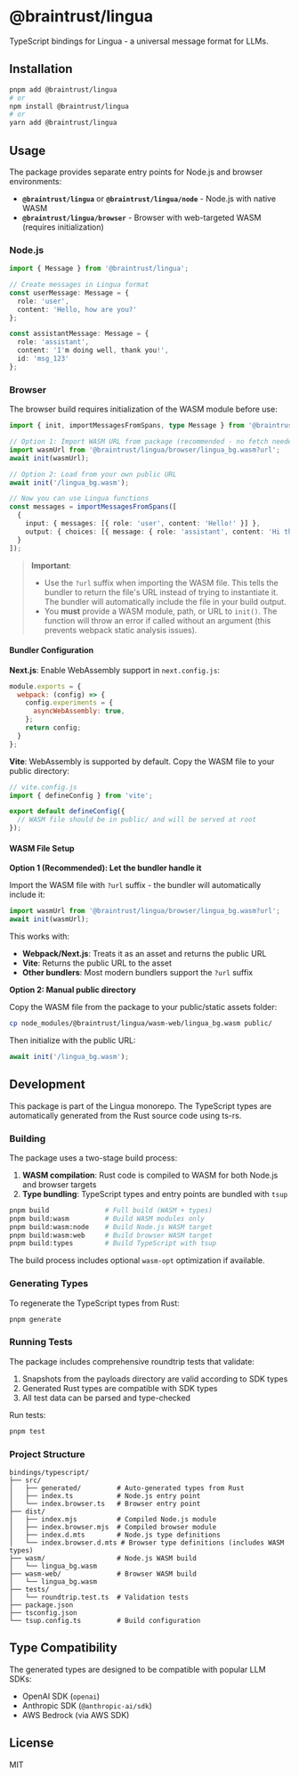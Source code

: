 # @braintrust/lingua

TypeScript bindings for Lingua - a universal message format for LLMs.

## Installation

```bash
pnpm add @braintrust/lingua
# or
npm install @braintrust/lingua
# or
yarn add @braintrust/lingua
```

## Usage

The package provides separate entry points for Node.js and browser environments:

- **`@braintrust/lingua`** or **`@braintrust/lingua/node`** - Node.js with native WASM
- **`@braintrust/lingua/browser`** - Browser with web-targeted WASM (requires initialization)

### Node.js

```typescript
import { Message } from '@braintrust/lingua';

// Create messages in Lingua format
const userMessage: Message = {
  role: 'user',
  content: 'Hello, how are you?'
};

const assistantMessage: Message = {
  role: 'assistant',
  content: 'I'm doing well, thank you!',
  id: 'msg_123'
};
```

### Browser

The browser build requires initialization of the WASM module before use:

```typescript
import { init, importMessagesFromSpans, type Message } from '@braintrust/lingua/browser';

// Option 1: Import WASM URL from package (recommended - no fetch needed!)
import wasmUrl from '@braintrust/lingua/browser/lingua_bg.wasm?url';
await init(wasmUrl);

// Option 2: Load from your own public URL
await init('/lingua_bg.wasm');

// Now you can use Lingua functions
const messages = importMessagesFromSpans([
  {
    input: { messages: [{ role: 'user', content: 'Hello!' }] },
    output: { choices: [{ message: { role: 'assistant', content: 'Hi there!' } }] }
  }
]);
```

> **Important**:
> - Use the `?url` suffix when importing the WASM file. This tells the bundler to return the file's URL instead of trying to instantiate it. The bundler will automatically include the file in your build output.
> - You **must** provide a WASM module, path, or URL to `init()`. The function will throw an error if called without an argument (this prevents webpack static analysis issues).

#### Bundler Configuration

**Next.js**: Enable WebAssembly support in `next.config.js`:

```javascript
module.exports = {
  webpack: (config) => {
    config.experiments = {
      asyncWebAssembly: true,
    };
    return config;
  }
};
```

**Vite**: WebAssembly is supported by default. Copy the WASM file to your public directory:

```javascript
// vite.config.js
import { defineConfig } from 'vite';

export default defineConfig({
  // WASM file should be in public/ and will be served at root
});
```

#### WASM File Setup

**Option 1 (Recommended): Let the bundler handle it**

Import the WASM file with `?url` suffix - the bundler will automatically include it:

```typescript
import wasmUrl from '@braintrust/lingua/browser/lingua_bg.wasm?url';
await init(wasmUrl);
```

This works with:
- **Webpack/Next.js**: Treats it as an asset and returns the public URL
- **Vite**: Returns the public URL to the asset
- **Other bundlers**: Most modern bundlers support the `?url` suffix

**Option 2: Manual public directory**

Copy the WASM file from the package to your public/static assets folder:

```bash
cp node_modules/@braintrust/lingua/wasm-web/lingua_bg.wasm public/
```

Then initialize with the public URL:

```typescript
await init('/lingua_bg.wasm');
```

## Development

This package is part of the Lingua monorepo. The TypeScript types are automatically generated from the Rust source code using ts-rs.

### Building

The package uses a two-stage build process:

1. **WASM compilation**: Rust code is compiled to WASM for both Node.js and browser targets
2. **Type bundling**: TypeScript types and entry points are bundled with `tsup`

```bash
pnpm build              # Full build (WASM + types)
pnpm build:wasm         # Build WASM modules only
pnpm build:wasm:node    # Build Node.js WASM target
pnpm build:wasm:web     # Build browser WASM target
pnpm build:types        # Build TypeScript with tsup
```

The build process includes optional `wasm-opt` optimization if available.

### Generating Types

To regenerate the TypeScript types from Rust:

```bash
pnpm generate
```

### Running Tests

The package includes comprehensive roundtrip tests that validate:

1. Snapshots from the payloads directory are valid according to SDK types
2. Generated Rust types are compatible with SDK types
3. All test data can be parsed and type-checked

Run tests:

```bash
pnpm test
```

### Project Structure

```
bindings/typescript/
├── src/
│   ├── generated/         # Auto-generated types from Rust
│   ├── index.ts           # Node.js entry point
│   └── index.browser.ts   # Browser entry point
├── dist/
│   ├── index.mjs          # Compiled Node.js module
│   ├── index.browser.mjs  # Compiled browser module
│   ├── index.d.mts        # Node.js type definitions
│   └── index.browser.d.mts # Browser type definitions (includes WASM types)
├── wasm/                  # Node.js WASM build
│   └── lingua_bg.wasm
├── wasm-web/              # Browser WASM build
│   └── lingua_bg.wasm
├── tests/
│   └── roundtrip.test.ts  # Validation tests
├── package.json
├── tsconfig.json
└── tsup.config.ts         # Build configuration
```

## Type Compatibility

The generated types are designed to be compatible with popular LLM SDKs:

- OpenAI SDK (`openai`)
- Anthropic SDK (`@anthropic-ai/sdk`)
- AWS Bedrock (via AWS SDK)

## License

MIT

